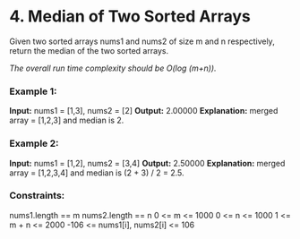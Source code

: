 # 4. Median of Two Sorted Arrays

Given two sorted arrays nums1 and nums2 of size m and n respectively, return the median of the two sorted arrays.

*The overall run time complexity should be O(log (m+n)).*

### Example 1:
**Input:** nums1 = [1,3], nums2 = [2]
**Output:** 2.00000
**Explanation:** merged array = [1,2,3] and median is 2.

### Example 2:
**Input:** nums1 = [1,2], nums2 = [3,4]
**Output:** 2.50000
**Explanation:** merged array = [1,2,3,4] and median is (2 + 3) / 2 = 2.5.

### Constraints:
nums1.length == m
nums2.length == n
0 <= m <= 1000
0 <= n <= 1000
1 <= m + n <= 2000
-106 <= nums1[i], nums2[i] <= 106
